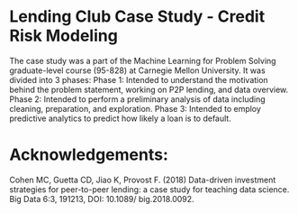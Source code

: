 # Lending Club Case Study - Credit Risk Modeling
The case study was a part of the Machine Learning for Problem Solving graduate-level course (95-828) at Carnegie Mellon University. It was divided into 3 phases:
Phase 1: Intended to understand the motivation behind the problem statement, working on P2P lending, and data overview.
Phase 2: Intended to perform a preliminary analysis of data including cleaning, preparation, and exploration. 
Phase 3: Intended to employ predictive analytics to predict how likely a loan is to default.


# Acknowledgements:
Cohen MC, Guetta CD, Jiao K, Provost F. (2018) Data-driven investment strategies for peer-to-peer lending: a case study for teaching data science. Big Data 6:3, 191213, DOI: 10.1089/ big.2018.0092.
